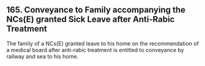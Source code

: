 ## 165. Conveyance to Family accompanying the NCs(E) granted Sick Leave after Anti-Rabic Treatment

The family of a NCs(E) granted leave to his home on the recommendation of a medical board after anti-rabic treatment is entitled to conveyance by railway and sea to his home.
